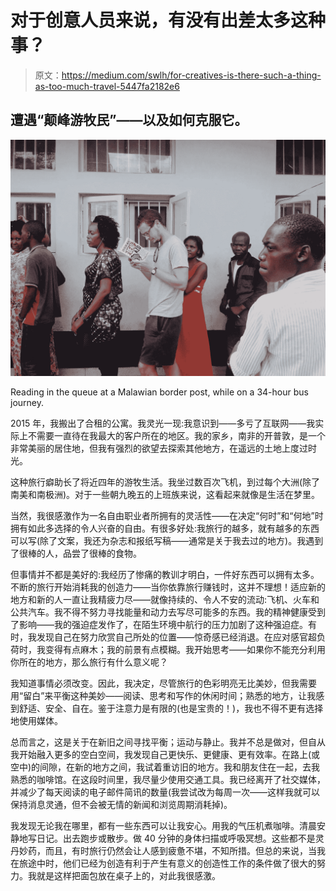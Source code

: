 # 对于创意人员来说，有没有出差太多这种事？

> 原文：<https://medium.com/swlh/for-creatives-is-there-such-a-thing-as-too-much-travel-5447fa2182e6>

## 遭遇“颠峰游牧民”——以及如何克服它。

![](img/f06fcf29460129820f76c3768cb80bb3.png)

Reading in the queue at a Malawian border post, while on a 34-hour bus journey.

2015 年，我搬出了合租的公寓。我灵光一现:我意识到——多亏了互联网——我实际上不需要一直待在我最大的客户所在的地区。我的家乡，南非的开普敦，是一个非常美丽的居住地，但我有强烈的欲望去探索其他地方，在遥远的土地上度过时光。

这种旅行癖助长了将近四年的游牧生活。我坐过数百次飞机，到过每个大洲(除了南美和南极洲)。对于一些朝九晚五的上班族来说，这看起来就像是生活在梦里。

当然，我很感激作为一名自由职业者所拥有的灵活性——在决定“何时”和“何地”时拥有如此多选择的令人兴奋的自由。有很多好处:我旅行的越多，就有越多的东西可以写(除了文案，我还为杂志和报纸写稿——通常是关于我去过的地方)。我遇到了很棒的人，品尝了很棒的食物。

但事情并不都是美好的:我经历了惨痛的教训才明白，一件好东西可以拥有太多。不断的旅行开始消耗我的创造力——当你依靠旅行赚钱时，这并不理想！适应新的地方和新的人一直让我精疲力尽——就像持续的、令人不安的流动:飞机、火车和公共汽车。我不得不努力寻找能量和动力去写尽可能多的东西。我的精神健康受到了影响——我的强迫症发作了，在陌生环境中航行的压力加剧了这种强迫症。有时，我发现自己在努力欣赏自己所处的位置——惊奇感已经消退。在应对感官超负荷时，我变得有点麻木；我的前景有点模糊。我开始思考——如果你不能充分利用你所在的地方，那么旅行有什么意义呢？

我知道事情必须改变。因此，我决定，尽管旅行的色彩明亮无比美妙，但我需要用“留白”来平衡这种美妙——阅读、思考和写作的休闲时间；熟悉的地方，让我感到舒适、安全、自在。鉴于注意力是有限的(也是宝贵的！)，我也不得不更有选择地使用媒体。

总而言之，这是关于在新旧之间寻找平衡；运动与静止。我并不总是做对，但自从我开始融入更多的空白空间，我发现自己更快乐、更健康、更有效率。在路上(或空中)的间隙，在新的地方之间，我试着重访旧的地方。我和朋友住在一起，去我熟悉的咖啡馆。在这段时间里，我尽量少使用交通工具。我已经离开了社交媒体，并减少了每天阅读的电子邮件简讯的数量(我尝试改为每周一次——这样我就可以保持消息灵通，但不会被无情的新闻和浏览周期消耗掉)。

我发现无论我在哪里，都有一些东西可以让我安心。用我的气压机煮咖啡。清晨安静地写日记。出去跑步或散步。做 40 分钟的身体扫描或呼吸冥想。这些都不是灵丹妙药，而且，有时旅行仍然会让人感到疲惫不堪，不知所措。但总的来说，当我在旅途中时，他们已经为创造有利于产生有意义的创造性工作的条件做了很大的努力。我就是这样把面包放在桌子上的，对此我很感激。